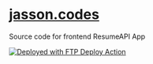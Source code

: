 # [jasson.codes](https://jasson.codes)

Source code for frontend ResumeAPI App

[<img alt="Deployed with FTP Deploy Action" src="https://img.shields.io/badge/DeEPLOYED ON CPANEL With-FTP DEPLOY ACTION-%3CCOLOR%3E?style=for-the-badge&color=0077b6">](https://github.com/SamKirkland/FTP-Deploy-Action)
